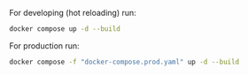 For developing (hot reloading) run:

```bash
docker compose up -d --build
```

For production run:

```bash
docker compose -f "docker-compose.prod.yaml" up -d --build
```

